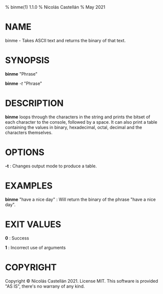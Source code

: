 % binme(1) 1.1.0
% Nicolás Castellán
% May 2021

<!-- Use:                                                             -->
<!--   pandoc binme.1.md -s -t man -o binme.1                         -->
<!-- to convert this markdown to groff format                         -->
<!-- Choose from these sections:                                      -->
<!-- 1. Executable programs: Or, shell commands.                      -->
<!-- 2. System calls: Functions provided by the kernel.               -->
<!-- 3. Library calls: Functions within program libraries.            -->
<!-- 4. Special files.                                                -->
<!-- 5. File formats and conventions: For example, “/etc/passwd”.     -->
<!-- 6. Games.                                                        -->
<!-- 7. Miscellaneous: Macro packages and conventions, such as groff. -->
<!-- 8. System administration commands: Usually reserved for root.    -->
<!-- 9. Kernel routines: Not usually installed by default.            -->

# NAME
binme - Takes ASCII text and returns the binary of that text.

# SYNOPSIS
**binme** "Phrase"

**binme** *-t* "Phrase"

# DESCRIPTION
**binme** loops through the characters in the string and prints the bitset of each character to the console, followed by a space. It can also print a table containing the values in binary, hexadecimal, octal, decimal and the characters themselves.

# OPTIONS
**-t**
: Changes output mode to produce a table.

# EXAMPLES
**binme** "have a nice day"
: Will return the binary of the phrase "have a nice day".

# EXIT VALUES
**0**
: Success

**1**
: Incorrect use of arguments

# COPYRIGHT
Copyright © Nicolás Castellán 2021. License MIT. This software is provided "AS IS", there's no warrany of any kind.
